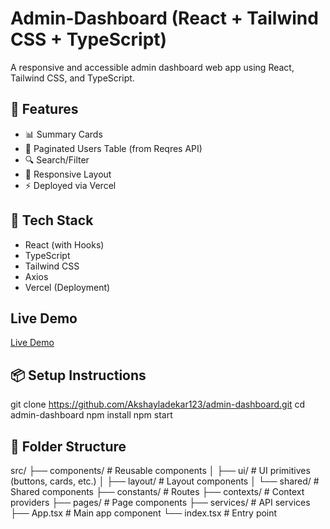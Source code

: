 # Admin-Dashboard (React + Tailwind CSS + TypeScript)

A responsive and accessible admin dashboard web app using React, Tailwind CSS, and TypeScript.

## 🚀 Features

- 📊 Summary Cards
- 👥 Paginated Users Table (from Reqres API)
- 🔍 Search/Filter
- 🔁 Responsive Layout
- ⚡ Deployed via Vercel

## 🧰 Tech Stack

- React (with Hooks)
- TypeScript
- Tailwind CSS
- Axios
- Vercel (Deployment)

## Live Demo

[Live Demo](https://your-live-demo-url.com)

## 📦 Setup Instructions

git clone https://github.com/Akshayladekar123/admin-dashboard.git
cd admin-dashboard
npm install
npm start

## 📝 Folder Structure

src/
├── components/        # Reusable components
│   ├── ui/           # UI primitives (buttons, cards, etc.)
│   ├── layout/       # Layout components
│   └── shared/       # Shared components
├── constants/        # Routes
├── contexts/         # Context providers
├── pages/            # Page components
├── services/         # API services
├── App.tsx           # Main app component
└── index.tsx         # Entry point
